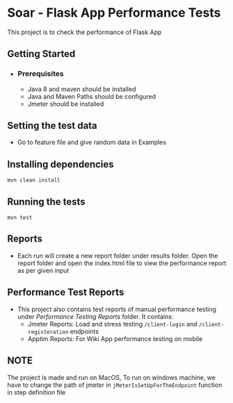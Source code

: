 # Soar - Flask App Performance Tests

This project is to check the performance of Flask App

## Getting Started

- ### Prerequisites
    - Java 8 and maven should be installed
    - Java and Maven Paths should be configured
    - Jmeter should be installed


## Setting the test data
- Go to feature file and give random data in Examples


## Installing dependencies

 ```
 mvn clean install
 ```

## Running the tests

 ```
 mvn test
 ```

## Reports

- Each run will create a new report folder under results folder. Open the report folder and open the index.html file to view the performance report as per given input

## Performance Test Reports
- This project also contains test reports of manual performance testing under *Performance Testing Reports* folder. It contains:
    - Jmeter Reports: Load and stress testing `/client-login` and `/client-registeration` endpoints
    - Apptim Reports: For Wiki App performance testing on mobile


## NOTE
The project is made and run on MacOS, To run on windows machine, we have to change the path of jmeter in `jMeterIsSetUpForTheEndpoint` function in step definition file
